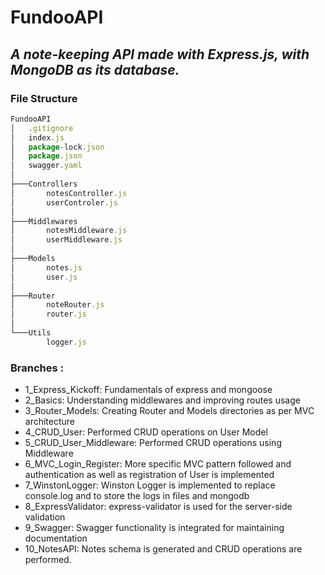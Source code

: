 # FundooAPI
## *A note-keeping API made with Express.js, with MongoDB as its database.*

### File Structure
```js
FundooAPI
│   .gitignore
│   index.js
│   package-lock.json
│   package.json
│   swagger.yaml
│
├───Controllers
│       notesController.js
│       userControler.js
│
├───Middlewares
│       notesMiddleware.js
│       userMiddleware.js
│
├───Models
│       notes.js
│       user.js
│
├───Router      
│       noteRouter.js
│       router.js
│
└───Utils
        logger.js
```

### Branches :
* 1_Express_Kickoff: Fundamentals of express and mongoose
* 2_Basics: Understanding middlewares and improving routes usage
* 3_Router_Models: Creating Router and Models directories as per MVC architecture
* 4_CRUD_User: Performed CRUD operations on User Model
* 5_CRUD_User_Middleware: Performed CRUD operations using Middleware
* 6_MVC_Login_Register: More specific MVC pattern followed and authentication as well as registration of User is implemented
* 7_WinstonLogger: Winston Logger is implemented to replace console.log and to store the logs in files and mongodb
* 8_ExpressValidator: express-validator is used for the server-side validation
* 9_Swagger: Swagger functionality is integrated for maintaining documentation
* 10_NotesAPI: Notes schema is generated and CRUD operations are performed.